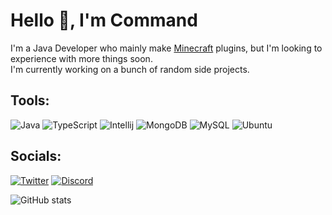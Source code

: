 
# Hello 👋, I'm Command
I'm a Java Developer who mainly make [Minecraft](https://minecraft.net) plugins, but I'm looking to experience with more things soon.<br>
I'm currently working on a bunch of random side projects.

## Tools:
![Java](https://img.shields.io/badge/-Java-black?style=for-the-badge&logo=OpenJDK) ![TypeScript](https://img.shields.io/badge/-TypeScript-black?style=for-the-badge&logo=TypeScript) ![Intellij](https://img.shields.io/badge/-Intellij-black?style=for-the-badge&logo=intellijidea) ![MongoDB](https://img.shields.io/badge/-Mongo-black?style=for-the-badge&logo=MongoDB) ![MySQL](https://img.shields.io/badge/-MySQL-black?style=for-the-badge&logo=MySQL) ![Ubuntu](https://img.shields.io/badge/-Ubuntu%20Server-black?style=for-the-badge&logo=ubuntu)

## Socials: 
[![Twitter](https://img.shields.io/badge/Twitter-black?style=for-the-badge&logo=twitter)](https://twitter.com/commandrod) [![Discord](https://img.shields.io/badge/Discord-black?style=for-the-badge&logo=discord)](https://discord.com/users/303127585905180674)

![GitHub stats](https://github-readme-stats.vercel.app/api?username=commandrod&include_all_commits=true&count_private=true&show_icons=true&theme=dracula)
